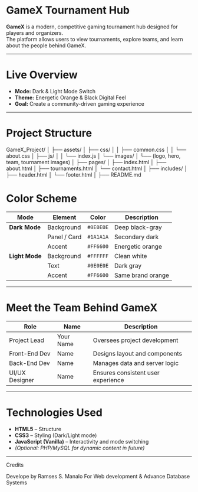 # GameX Tournament Hub

**GameX** is a modern, competitive gaming tournament hub designed for players and organizers.  
The platform allows users to view tournaments, explore teams, and learn about the people behind GameX.

---

# Live Overview
- **Mode:** Dark & Light Mode Switch
- **Theme:** Energetic Orange & Black Digital Feel  
- **Goal:** Create a community-driven gaming experience

---

# Project Structure

GameX_Project/
│
├── assets/
│ ├── css/
│ │ ├── common.css
│ │ └── about.css
│ ├── js/
│ │ └── index.js
│ └── images/
│ └── (logo, hero, team, tournament images)
│
├── pages/
│ ├── index.html
│ ├── about.html
│ ├── tournaments.html
│ └── contact.html
│
├── includes/
│ ├── header.html
│ └── footer.html
│
├── README.md

# Color Scheme

| Mode | Element | Color | Description |
|------|----------|--------|-------------|
| **Dark Mode** | Background | `#0E0E0E` | Deep black-gray |
|  | Panel / Card | `#1A1A1A` | Secondary dark |
|  | Accent | `#FF6600` | Energetic orange |
| **Light Mode** | Background | `#FFFFFF` | Clean white |
|  | Text | `#0E0E0E` | Dark gray |
|  | Accent | `#FF6600` | Same brand orange |

---

# Meet the Team Behind GameX

| Role | Name | Description |
|------|------|--------------|
| Project Lead | Your Name | Oversees project development |
| Front-End Dev | Name | Designs layout and components |
| Back-End Dev | Name | Manages data and server logic |
| UI/UX Designer | Name | Ensures consistent user experience |

---

# Technologies Used
- **HTML5** – Structure  
- **CSS3** – Styling (Dark/Light mode)  
- **JavaScript (Vanilla)** – Interactivity and mode switching  
- *(Optional: PHP/MySQL for dynamic content in future)*  

---

Credits

Develope by Ramses S. Manalo
For Web development & Advance Database Systems
